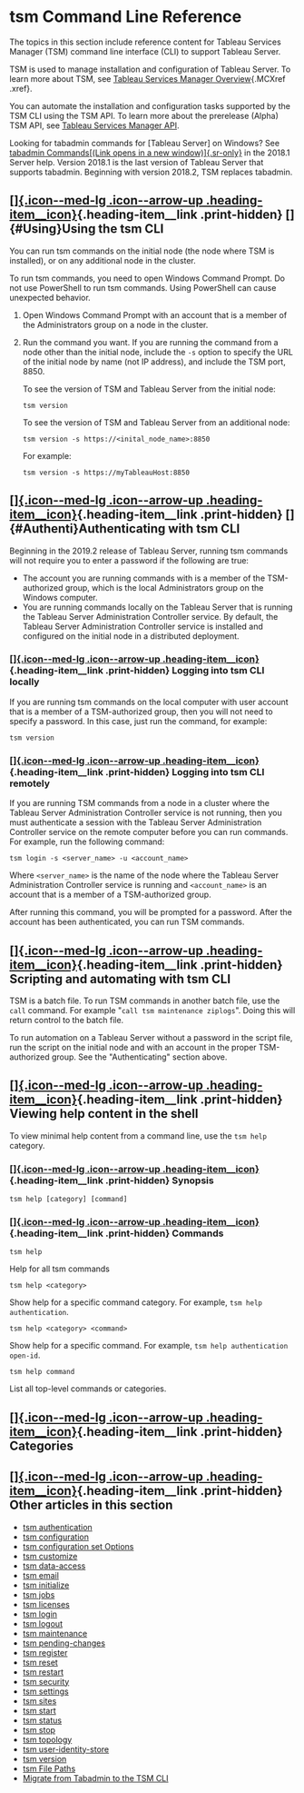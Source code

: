

tsm Command Line Reference
==========================
The topics in this section include reference content for Tableau
Services Manager (TSM) command line interface (CLI) to support Tableau
Server.

TSM is used to manage installation and configuration of Tableau Server.
To learn more about TSM, see [Tableau Services Manager
Overview](https://help.tableau.com/current/server/en-us/tsm_overview.htm){.MCXref
.xref}.

You can automate the installation and configuration tasks supported by
the TSM CLI using the TSM API. To learn more about the prerelease
(Alpha) TSM API, see [Tableau Services Manager
API](https://help.tableau.com/v0.0/api/tsm_api/en-us/index.html).

Looking for tabadmin commands for [Tableau
Server] on Windows? See [tabadmin Commands[(Link
opens in a new
window)]{.sr-only}](https://help.tableau.com/v2018.1/server/en-us/tabadmin_cmd.htm "Opens topic in a new browser tab")
in the 2018.1 Server help. Version 2018.1 is the last version of Tableau
Server that supports tabadmin. Beginning with version 2018.2,
TSM replaces tabadmin.

<div>

<div>

[[]{.icon--med-lg .icon--arrow-up .heading-item__icon}](https://help.tableau.com/current/server/en-us/tsm.htm#){.heading-item__link .print-hidden} []{#Using}Using the tsm CLI
------------------------------------------------------------------------------------------------------------------------------------------------------------------------------

</div>

You can run tsm commands on the initial node (the node where TSM is
installed), or on any additional node in the cluster.

To run tsm commands, you need to open Windows Command Prompt. Do not use
PowerShell to run tsm commands. Using PowerShell can cause unexpected
behavior.

1.  Open Windows Command Prompt with an account that is a member of the
    Administrators group on a node in the cluster.

2.  Run the command you want. If you are running the command from a node
    other than the initial node, include the `-s` option to specify the
    URL of the initial node by name (not IP address), and include the
    TSM port, 8850.

    To see the version of TSM and Tableau Server from the initial node:

    `tsm version`

    To see the version of TSM and Tableau Server from an additional
    node:

    `tsm version -s https://<inital_node_name>:8850`

    For example:

    `tsm version -s https://myTableauHost:8850`

</div>

<div>

[[]{.icon--med-lg .icon--arrow-up .heading-item__icon}](https://help.tableau.com/current/server/en-us/tsm.htm#){.heading-item__link .print-hidden} []{#Authenti}Authenticating with tsm CLI
-------------------------------------------------------------------------------------------------------------------------------------------------------------------------------------------

</div>

Beginning in the 2019.2 release of Tableau Server, running tsm commands
will not require you to enter a password if the following are true:

-   The account you are running commands with is a member of the
    TSM-authorized group, which is the local Administrators group on the
    Windows computer.
-   You are running commands locally on the Tableau Server that is
    running the Tableau Server Administration Controller service. By
    default, the Tableau Server Administration Controller service is
    installed and configured on the initial node in a distributed
    deployment.

<div>

### [[]{.icon--med-lg .icon--arrow-up .heading-item__icon}](https://help.tableau.com/current/server/en-us/tsm.htm#){.heading-item__link .print-hidden} Logging into tsm CLI locally

</div>

If you are running tsm commands on the local computer with user account
that is a member of a TSM-authorized group, then you will not need to
specify a password. In this case, just run the command, for example:

`tsm version`

<div>

### [[]{.icon--med-lg .icon--arrow-up .heading-item__icon}](https://help.tableau.com/current/server/en-us/tsm.htm#){.heading-item__link .print-hidden} Logging into tsm CLI remotely

</div>

If you are running TSM commands from a node in a cluster where the
Tableau Server Administration Controller service is not running, then
you must authenticate a session with the Tableau Server Administration
Controller service on the remote computer before you can run commands.
For example, run the following command:

`tsm login -s <server_name> -u <account_name>`

Where `<server_name>` is the name of the node where the Tableau Server
Administration Controller service is running and `<account_name>` is an
account that is a member of a TSM-authorized group.

After running this command, you will be prompted for a password. After
the account has been authenticated, you can run TSM commands.

<div>

[[]{.icon--med-lg .icon--arrow-up .heading-item__icon}](https://help.tableau.com/current/server/en-us/tsm.htm#){.heading-item__link .print-hidden} Scripting and automating with tsm CLI
----------------------------------------------------------------------------------------------------------------------------------------------------------------------------------------

</div>

TSM is a batch file. To run TSM commands in another batch file, use the
`call` command. For example \"`call tsm maintenance ziplogs`\". Doing
this will return control to the batch file.

To run automation on a Tableau Server without a password in the script
file, run the script on the initial node and with an account in the
proper TSM-authorized group. See the \"Authenticating\" section above.

<div>

[[]{.icon--med-lg .icon--arrow-up .heading-item__icon}](https://help.tableau.com/current/server/en-us/tsm.htm#){.heading-item__link .print-hidden} Viewing help content in the shell
------------------------------------------------------------------------------------------------------------------------------------------------------------------------------------

</div>

To view minimal help content from a command line, use the `tsm help`
category.

<div>

### [[]{.icon--med-lg .icon--arrow-up .heading-item__icon}](https://help.tableau.com/current/server/en-us/tsm.htm#){.heading-item__link .print-hidden} Synopsis

</div>

`tsm help [category] [command]`

<div>

### [[]{.icon--med-lg .icon--arrow-up .heading-item__icon}](https://help.tableau.com/current/server/en-us/tsm.htm#){.heading-item__link .print-hidden} Commands

</div>

`tsm help`

Help for all tsm commands

`tsm help <category>`

Show help for a specific command category. For example,
`tsm help authentication`.

`tsm help <category> <command>`

Show help for a specific command. For example,
`tsm help authentication open-id`.

`tsm help command`

List all top-level commands or categories.

<div>

[[]{.icon--med-lg .icon--arrow-up .heading-item__icon}](https://help.tableau.com/current/server/en-us/tsm.htm#){.heading-item__link .print-hidden} Categories
-------------------------------------------------------------------------------------------------------------------------------------------------------------

</div>

<div>

<div>

[[]{.icon--med-lg .icon--arrow-up .heading-item__icon}](https://help.tableau.com/current/server/en-us/tsm.htm#){.heading-item__link .print-hidden} Other articles in this section
---------------------------------------------------------------------------------------------------------------------------------------------------------------------------------

</div>

-   [tsm
    authentication](https://help.tableau.com/current/server/en-us/cli_authentication_tsm.htm)
-   [tsm
    configuration](https://help.tableau.com/current/server/en-us/cli_configuration_tsm.htm)
-   [tsm configuration set
    Options](https://help.tableau.com/current/server/en-us/cli_configuration-set_tsm.htm)
-   [tsm
    customize](https://help.tableau.com/current/server/en-us/cli_customize.htm)
-   [tsm
    data-access](https://help.tableau.com/current/server/en-us/cli_data-access.htm)
-   [tsm
    email](https://help.tableau.com/current/server/en-us/cli_email.htm)
-   [tsm
    initialize](https://help.tableau.com/current/server/en-us/cli_initialize_tsm.htm)
-   [tsm
    jobs](https://help.tableau.com/current/server/en-us/cli_jobs_tsm.htm)
-   [tsm
    licenses](https://help.tableau.com/current/server/en-us/cli_licenses_tsm.htm)
-   [tsm
    login](https://help.tableau.com/current/server/en-us/cli_login.htm)
-   [tsm
    logout](https://help.tableau.com/current/server/en-us/cli_logout.htm)
-   [tsm
    maintenance](https://help.tableau.com/current/server/en-us/cli_maintenance_tsm.htm)
-   [tsm
    pending-changes](https://help.tableau.com/current/server/en-us/cli_pending-changes.htm)
-   [tsm
    register](https://help.tableau.com/current/server/en-us/cli_register_tsm.htm)
-   [tsm
    reset](https://help.tableau.com/current/server/en-us/cli_reset_tsm.htm)
-   [tsm
    restart](https://help.tableau.com/current/server/en-us/cli_restart_tsm.htm)
-   [tsm
    security](https://help.tableau.com/current/server/en-us/cli_security_tsm.htm)
-   [tsm
    settings](https://help.tableau.com/current/server/en-us/cli_settings_tsm.htm)
-   [tsm
    sites](https://help.tableau.com/current/server/en-us/cli_sites_tsm.htm)
-   [tsm
    start](https://help.tableau.com/current/server/en-us/cli_start_tsm.htm)
-   [tsm
    status](https://help.tableau.com/current/server/en-us/cli_status_tsm.htm)
-   [tsm
    stop](https://help.tableau.com/current/server/en-us/cli_stop_tsm.htm)
-   [tsm
    topology](https://help.tableau.com/current/server/en-us/cli_topology_tsm.htm)
-   [tsm
    user-identity-store](https://help.tableau.com/current/server/en-us/cli_user-identity_tsm.htm)
-   [tsm
    version](https://help.tableau.com/current/server/en-us/cli_version_tsm.htm)
-   [tsm File
    Paths](https://help.tableau.com/current/server/en-us/cli_default_filepaths_tsm.htm)
-   [Migrate from Tabadmin to the TSM
    CLI](https://help.tableau.com/current/server/en-us/tabadmin_to_tsm_cli.htm)

